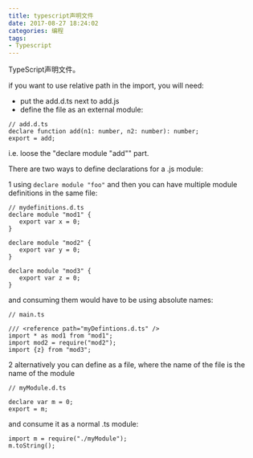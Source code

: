 ```yaml
---
title: typescript声明文件
date: 2017-08-27 18:24:02
categories: 编程
tags:
- Typescript
---
```



TypeScript声明文件。

<!-- more -->


if you want to use relative path in the import, you will need:

- put the add.d.ts next to add.js
- define the file as an external module:

```
// add.d.ts
declare function add(n1: number, n2: number): number;
export = add;
```

i.e. loose the "declare module "add"" part.

There are two ways to define declarations for a .js module:

1 using `declare module "foo"` and then you can have multiple module definitions in the same file:

```
// mydefinitions.d.ts
declare module "mod1" {
   export var x = 0;
}

declare module "mod2" {
   export var y = 0;
}

declare module "mod3" {
   export var z = 0;
}
```

and consuming them would have to be using absolute names:

```
// main.ts

/// <reference path="myDefintions.d.ts" />
import * as mod1 from "mod1";
import mod2 = require("mod2");
import {z} from "mod3";
```

2 alternatively you can define as a file, where the name of the file is the name of the module

```
// myModule.d.ts

declare var m = 0;
export = m;
```

and consume it as a normal .ts module:

```
import m = require("./myModule");
m.toString();
```
